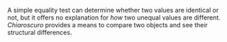 A simple equality test can determine whether two values are identical or not,
but it offers no explanation for _how_ two unequal values are different.
_Chiaroscuro_ provides a means to compare two objects and see their structural
differences.


